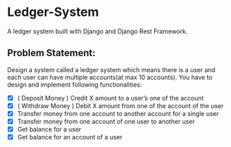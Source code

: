 # Ledger-System
A ledger system built with Django and Django Rest Framework. 

Problem Statement: 
-------------------
Design a system called a ledger system which means there is a user and each user can have multiple accounts(at max 10 accounts). You have to design and implement following functionalities:

- [x] ( Deposit Money ) Credit X amount to a user’s one of the account
- [x] ( Withdraw Money ) Debit X amount from one of the account of the user
- [x] Transfer money from one account to another account  for a single user
- [x] Transfer money from one account of one user to another user
- [x] Get balance for a user
- [x] Get balance for an account of a user
